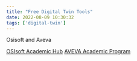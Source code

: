 ```yaml
---
title: "Free Digital Twin Tools"
date: 2022-08-09 10:30:32
tags: ['digital-twin']
---
```


Osisoft and Aveva 

[OSIsoft Academic Hub](https://academic.osisoft.com/)
[AVEVA Academic Program](https://www.aveva.com/en/academia/)